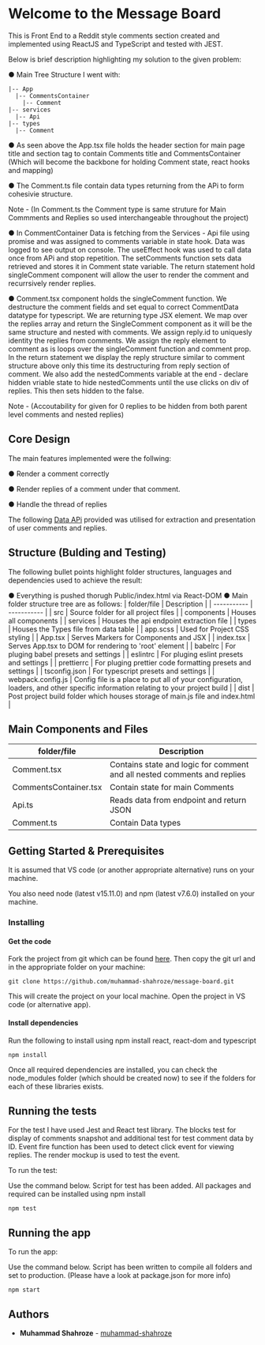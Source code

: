 # Welcome to the Message Board

This is Front End to a Reddit style comments section created and implemented using ReactJS and TypeScript and tested with JEST.

Below is brief description highlighting my solution to the given problem:

● Main Tree Structure I went with:

    |-- App
      |-- CommentsContainer
        |-- Comment
    |-- services
      |-- Api
    |-- types
      |-- Comment

● As seen above the App.tsx file holds the header section for main page title and section tag to contain Comments title and CommentsContainer (Which will become the backbone for holding Comment state, react hooks and mapping)

● The Comment.ts file contain data types returning from the APi to form cohesivie structure.

Note - (In Comment.ts the Comment type is same struture for Main Commments and Replies so used interchangeable throughout the project)

● In CommentContainer Data is fetching from the Services - Api file using promise and was assigned to comments variable in state hook. Data was logged to see output on console. The useEffect hook was used to call data once from APi and stop repetition. The setComments function sets data retrieved and stores it in Comment state variable. The return statement hold singleComment component will allow the user to render the comment and recurrsively render replies.

● Comment.tsx component holds the singleComment function. We destructure the comment fields and set equal to correct CommentData datatype for typescript. We are returning type JSX element. We map over the replies array and return the SingleComment component as it will be the same structure and nested with comments. We assign reply.id to uniquesly identity the replies from comments. We assign the reply element to comment as is loops over the singleComment function and comment prop. In the return statement we display the reply structure similar to comment structure above only this time its destructuring from reply section of comment. We also add the nestedComments variable at the end - declare hidden vriable state to hide nestedComments until the use clicks on div of replies. This then sets hidden to the false.

Note - (Accoutability for given for 0 replies to be hidden from both parent level comments and nested replies)

## Core Design

The main features implemented were the follwing:

● Render a comment correctly

● Render replies of a comment under that comment.

● Handle the thread of replies

The following [Data APi](https://run.mocky.io/v3/be0609d3-6a1b-4597-8af1-101221ac99c9) provided was utilised for extraction and presentation of user comments and replies.

## Structure (Bulding and Testing)

The following bullet points highlight folder structures, languages and dependencies used to achieve the result:

● Everything is pushed thorugh Public/index.html via React-DOM
● Main folder structure tree are as follows:
| folder/file | Description |
| ----------- | ----------- |
| src | Source folder for all project files |
| components | Houses all components |
| services | Houses the api endpoint extraction file |
| types | Houses the Types file from data table |
| app.scss | Used for Project CSS styling |
| App.tsx | Serves Markers for Components and JSX |
| index.tsx | Serves App.tsx to DOM for rendering to 'root' element |
| babelrc | For pluging babel presets and settings |
| eslintrc | For pluging eslint presets and settings |
| prettierrc | For pluging prettier code formatting presets and settings |
| tsconfig.json | For typescript presets and settings |
| webpack.config.js | Config file is a place to put all of your configuration, loaders, and other specific information relating to your project build |
| dist | Post project build folder which houses storage of main.js file and index.html |

## Main Components and Files

| folder/file           | Description                                                              |
| --------------------- | ------------------------------------------------------------------------ |
| Comment.tsx           | Contains state and logic for comment and all nested comments and replies |
| CommentsContainer.tsx | Contain state for main Comments                                          |
| Api.ts                | Reads data from endpoint and return JSON                                 |
| Comment.ts            | Contain Data types                                                       |

## Getting Started & Prerequisites

It is assumed that VS code (or another appropriate alternative) runs on your machine.

You also need node (latest v15.11.0) and npm (latest v7.6.0) installed on your machine.

### Installing

#### Get the code

Fork the project from git which can be found [here](https://github.com/muhammad-shahroze/message-board.git). Then copy the git url and in the appropriate folder on your machine:

```
git clone https://github.com/muhammad-shahroze/message-board.git
```

This will create the project on your local machine. Open the project in VS code (or alternative app).

#### Install dependencies

Run the following to install using npm install react, react-dom and typescript

```
npm install

```

Once all required dependencies are installed, you can check the node_modules folder (which should be created now) to see if the folders for each of these libraries exists.

## Running the tests

For the test I have used Jest and React test library. The blocks test for display of comments snapshot and additional test for test comment data by ID. Event fire function has been used to detect click event for viewing replies. The render mockup is used to test the event.

To run the test:

Use the command below. Script for test has been added. All packages and required can be installed using npm install

```
npm test

```

## Running the app

To run the app:

Use the command below. Script has been written to compile all folders and set to production. (Please have a look at package.json for more info)

```
npm start

```

## Authors

- **Muhammad Shahroze** - [muhammad-shahroze](https://github.com/muhammad-shahroze)
